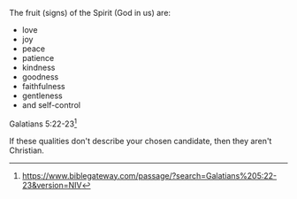The fruit (signs) of the Spirit (God in us) are:
- love
- joy
- peace
- patience
- kindness
- goodness
- faithfulness
- gentleness
- and self-control

Galatians 5:22-23[^1]

If these qualities don't describe your chosen candidate, then they aren't Christian.

[^1]: https://www.biblegateway.com/passage/?search=Galatians%205:22-23&version=NIV
